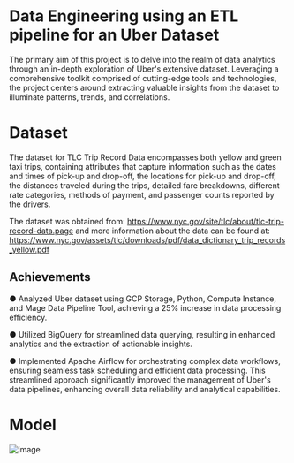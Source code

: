 # Data Engineering using an ETL pipeline for an Uber Dataset

The primary aim of this project is to delve into the realm of data analytics through an in-depth exploration of Uber's extensive dataset. Leveraging a comprehensive toolkit comprised of cutting-edge tools and technologies, the project centers around extracting valuable insights from the dataset to illuminate patterns, trends, and correlations.

# Dataset

The dataset for TLC Trip Record Data encompasses both yellow and green taxi trips, containing attributes that capture information such as the dates and times of pick-up and drop-off, the locations for pick-up and drop-off, the distances traveled during the trips, detailed fare breakdowns, different rate categories, methods of payment, and passenger counts reported by the drivers.

The dataset was obtained from:  https://www.nyc.gov/site/tlc/about/tlc-trip-record-data.page and more information about the data can be found at: https://www.nyc.gov/assets/tlc/downloads/pdf/data_dictionary_trip_records_yellow.pdf

## Achievements

●	  Analyzed Uber dataset using GCP Storage, Python, Compute Instance, and Mage Data Pipeline Tool, achieving a 25% increase in data processing efficiency.

●	  Utilized BigQuery for streamlined data querying, resulting in enhanced analytics and the extraction of actionable insights.

●  Implemented Apache Airflow for orchestrating complex data workflows, ensuring seamless task scheduling and efficient data processing. This streamlined approach significantly improved the management of Uber's data pipelines, enhancing overall data reliability and analytical capabilities.


# Model
![image](https://github.com/jzuluaga02/uber-etl-project/assets/114960212/acec3bfd-7f8f-4f74-919b-9e9d1a5175e6)
